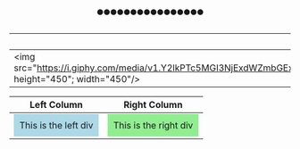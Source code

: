 <h1 style="text-align: center;">
  𖧹𖧹𖧹𖧹𖧹𖧹𖧹𖧹𖧹𖧹𖧹𖧹𖧹𖧹𖧹𖧹
</h1>

| Left Column | Right Column |
| ----------- | ------------ |
| <img src="https://i.giphy.com/media/v1.Y2lkPTc5MGI3NjExdWZmbGExNTZiaHkwbm5vMHkwZzgycjUydzM0Y2tveTFscG52N3dvNyZlcD12MV9pbnRlcm5hbF9naWZfYnlfaWQmY3Q9Zw/l3vRaMbNi0fzjUnMQ/giphy.gif" height="450"; width="450"/> | <div id="header" align="center"><img src="https://i.giphy.com/media/v1.Y2lkPTc5MGI3NjExbmg5NnFmbDRuenN0emYzNzMzbWt5cng4aHFtaWVlYzZtYnBmcW53NyZlcD12MV9pbnRlcm5hbF9naWZfYnlfaWQmY3Q9Zw/3oEduFEnhhnQh5ty2Q/giphy.gif" height="450"; width="450"/></div> |

| Left Column | Right Column |
| ----------- | ------------ |
| <div style="background-color: lightblue; padding: 10px;">This is the left div</div> | <div style="background-color: lightgreen; padding: 10px;">This is the right div</div> |

